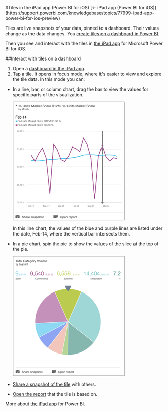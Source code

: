 <properties pageTitle="Tiles in the iPad app (Power BI for iOS)" description="Tiles in the iPad app (Power BI for iOS)" services="powerbi" documentationCenter="" authors="v-anpasi" manager="mblythe" editor=""/>
<tags ms.service="powerbi" ms.devlang="NA" ms.topic="article" ms.tgt_pltfrm="NA" ms.workload="powerbi" ms.date="06/26/2015" ms.author="v-anpasi"/>
#Tiles in the iPad app (Power BI for iOS)
[← iPad app (Power BI for iOS)](https://support.powerbi.com/knowledgebase/topics/77999-ipad-app-power-bi-for-ios-preview)

Tiles are live snapshots of your data, pinned to a dashboard. Their values change as the data changes. You [create tiles on a dashboard in Power BI](http://support.powerbi.com/knowledgebase/articles/425669-tiles-in-power-bi).

Then you see and interact with the tiles in [the iPad app](http://go.microsoft.com/fwlink/?LinkId=522062) for Microsoft Power BI for iOS.

##Interact with tiles on a dashboard

1.  Open a [dashboard in the iPad app](http://support.powerbi.com/knowledgebase/articles/467176-dashboards-on-the-ipad-app-power-bi-for-ios-previ).
2.  Tap a tile. It opens in focus mode, where it's easier to view and explore the tile data. In this mode you can:

-   In a line, bar, or column chart, drag the bar to view the values for specific parts of the visualization.

    ![](media/powerbi-mobile-tiles-in-the-ipad-app/PBI_iOS_LineChartOnly.png)

    In this line chart, the values of the blue and purple lines are listed under the date, Feb-14, where the vertical bar intersects them.
-   In a pie chart, spin the pie to show the values of the slice at the top of the pie.

    ![](media/powerbi-mobile-tiles-in-the-ipad-app/PBI_iOS_PieTile.png)
    
-   [Share a snapshot of the tile](http://support.powerbi.com/knowledgebase/articles/467181-share-dashboards-and-tiles-from-the-ipad-app-for-p) with others.
-   [Open the report](http://support.powerbi.com/knowledgebase/articles/467180-reports-on-the-ipad-app-for-power-bi) that the tile is based on.

More about [the iPad app](http://support.powerbi.com/knowledgebase/articles/467172-the-ipad-app-for-power-bi-preview) for Power BI.